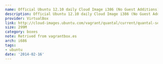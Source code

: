 ```yaml
---
name: Official Ubuntu 12.10 daily Cloud Image i386 (No Guest Additions)
description: Official Ubuntu 12.10 daily Cloud Image i386 (No Guest Additions)
provider: VirtualBox
link: http://cloud-images.ubuntu.com/vagrant/quantal/current/quantal-server-cloudimg-i386-vagrant-disk1.box
size: 299M
category: boxes
note: Retrived from vagrantbox.es
arch: i686
tags:
- ubuntu
date: '2014-02-16'
---
```

